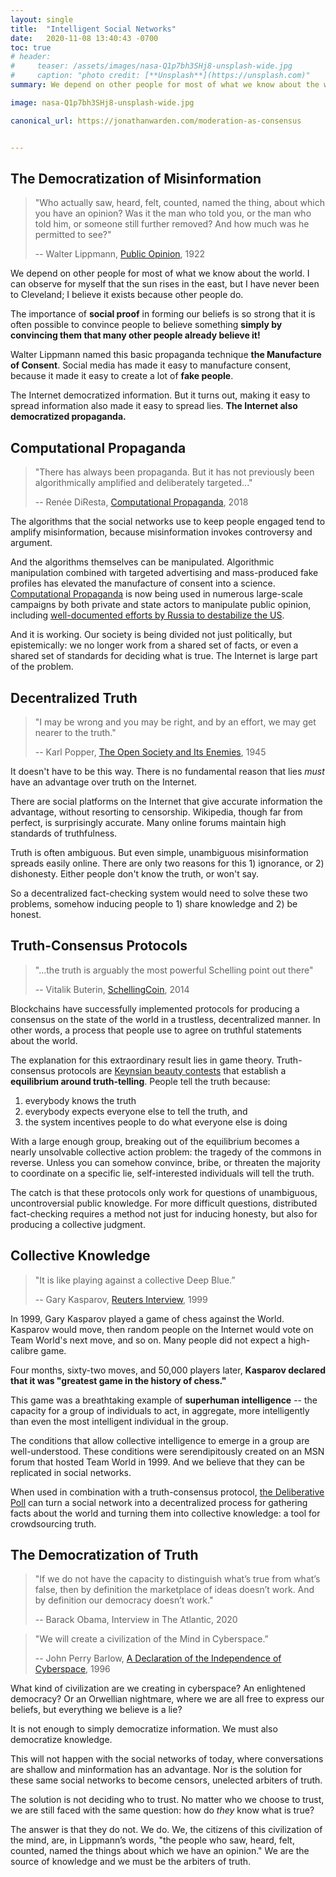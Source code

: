```yaml
---
layout: single
title:  "Intelligent Social Networks"
date:   2020-11-08 13:40:43 -0700
toc: true
# header:
#     teaser: /assets/images/nasa-Q1p7bh3SHj8-unsplash-wide.jpg
#     caption: "photo credit: [**Unsplash**](https://unsplash.com)"
summary: We depend on other people for most of what we know about the world. I can observe for myself that the sun rises in the east, but I have never been to Cleveland; I believe it exists because other people do. 

image: nasa-Q1p7bh3SHj8-unsplash-wide.jpg

canonical_url: https://jonathanwarden.com/moderation-as-consensus


---
```


## The Democratization of Misinformation

> "Who actually saw, heard, felt, counted, named the thing, about which you have an opinion? Was it the man who told you, or the man who told him, or someone still further removed? And how much was he permitted to see?"
> 
> -- Walter Lippmann, [Public Opinion](https://books.google.com/books?id=eLobn4WwbLUC&pg=PA45&dq=%22Who+actually+saw,+heard,+felt,+counted,+named+the+thing,+about+which+you+have+an+opinion?%22&hl=en&newbks=1&newbks_redir=0&sa=X&ved=2ahUKEwjLu56ApNHlAhVJ7J4KHeBLA-AQ6AEwAXoECAQQAg#v=onepage&q=%22Who%20actually%20saw%2C%20heard%2C%20felt%2C%20counted%2C%20named%20the%20thing%2C%20about%20which%20you%20have%20an%20opinion%3F%22&f=false), 1922


We depend on other people for most of what we know about the world. I can observe for myself that the sun rises in the east, but I have never been to Cleveland; I believe it exists because other people do. 

The importance of **social proof** in forming our beliefs is so strong that it is often possible to convince people to believe something **simply by convincing them that many other people already believe it!**

Walter Lippmann named this basic propaganda technique **the Manufacture of Consent**. Social media has made it easy to manufacture consent, because it made it easy to create a lot of **fake people**.


The Internet democratized information. But it turns out, making it easy to spread information also made it easy to spread lies. **The Internet also democratized propaganda.**


## Computational Propaganda

> "There has always been propaganda. But it has not previously been algorithmically amplified and deliberately targeted..."
> 
> -- Renée DiResta, [Computational Propaganda](https://yalereview.yale.edu/computational-propaganda), 2018


The algorithms that the social networks use to keep people engaged tend to amplify misinformation, because misinformation invokes controversy and argument.

And the algorithms themselves can be manipulated. Algorithmic manipulation combined with targeted advertising and mass-produced fake profiles has elevated the manufacture of consent into a science. [Computational Propaganda](https://yalereview.yale.edu/computational-propaganda) is now being used in numerous large-scale campaigns by both private and state actors to manipulate public opinion, including [well-documented efforts by Russia to destabilize the US](https://www.wired.com/story/russia-ira-propaganda-senate-report/).

And it is working. Our society is being divided not just politically, but epistemically: we no longer work from a shared set of facts, or even a shared set of standards for deciding what is true. The Internet is large part of the problem.


## Decentralized Truth


> "I may be wrong and you may be right, and by an effort, we may get nearer to the truth."
> 
> -- Karl Popper, [The Open Society and Its Enemies](http://quotesjournal.blogspot.com/2012/08/i-may-be-wrong-and-you-may-be-right-and.html), 1945


It doesn't have to be this way. There is no fundamental reason that lies *must* have an advantage over truth on the Internet.

There are social platforms on the Internet that give accurate information the advantage, without resorting to censorship. Wikipedia, though far from perfect, is surprisingly accurate. Many online forums maintain high standards of truthfulness.

Truth is often ambiguous. But even simple, unambiguous misinformation spreads easily online. There are only two reasons for this 1) ignorance, or 2) dishonesty. Either people don't know the truth, or won't say.

So a decentralized fact-checking system would need to solve these two problems, somehow inducing people to 1) share knowledge and 2) be honest.

## Truth-Consensus Protocols

> "...the truth is arguably the most powerful Schelling point out there"
> 
> -- Vitalik Buterin, [SchellingCoin](https://blog.ethereum.org/2014/03/28/schellingcoin-a-minimal-trust-universal-data-feed/), 2014

Blockchains have successfully implemented protocols for producing a consensus on the state of the world in a trustless, decentralized manner. In other words, a process that people use to agree on truthful statements about the world.

The explanation for this extraordinary result lies in game theory. Truth-consensus protocols are [Keynsian beauty contests](https://en.wikipedia.org/wiki/Keynesian_beauty_contest) that establish a **equilibrium around truth-telling**. People tell the truth because:

1. everybody knows the truth
2. everybody expects everyone else to tell the truth, and 
3. the system incentives people to do what everyone else is doing

With a large enough group, breaking out of the equilibrium becomes a nearly unsolvable collective action problem: the tragedy of the commons in reverse. Unless you can somehow convince, bribe, or threaten the majority to coordinate on a specific lie, self-interested individuals will tell the truth.

The catch is that these protocols only work for questions of unambiguous, uncontroversial public knowledge. For more difficult questions, distributed fact-checking requires a method not just for inducing honesty, but also for producing a collective judgment.

## Collective Knowledge

> "It is like playing against a collective Deep Blue.”
> 
> -- Gary Kasparov, [Reuters Interview](http://www.chesslab.com/0799/kasparov1.htm), 1999

In 1999, Gary Kasparov played a game of chess against the World. Kasparov would move, then random people on the Internet would vote on Team World's next move, and so on. Many people did not expect a high-calibre game.

Four months, sixty-two moves, and 50,000 players later, **Kasparov declared that it was "greatest game in the history of chess."**

This game was a breathtaking example of **superhuman intelligence** -- the capacity for a group of individuals to act, in aggregate, more intelligently than even the most intelligent individual in the group.

The conditions that allow collective intelligence to emerge in a group are well-understood. These conditions were serendipitously created on an MSN forum that hosted Team World in 1999. And we believe that they can be replicated in social networks.

When used in combination with a truth-consensus protocol, [the Deliberative Poll](/the-deliberative-poll) can turn a social network into a decentralized process for gathering facts about the world and turning them into collective knowledge: a tool for crowdsourcing truth. 

## The Democratization of Truth ##

> "If we do not have the capacity to distinguish what’s true from what’s false, then by definition the marketplace of ideas doesn’t work. And by definition our democracy doesn’t work."
> 
> -- Barack Obama, Interview in The Atlantic, 2020


> "We will create a civilization of the Mind in Cyberspace.”
> 
> -- John Perry Barlow, [A Declaration of the Independence of Cyberspace](https://www.eff.org/cyberspace-independence), 1996

What kind of civilization are we creating in cyberspace? An enlightened democracy? Or an Orwellian nightmare, where we are all free to express our beliefs, but everything we believe is a lie?

It is not enough to simply democratize information. We must also democratize knowledge.

This will not happen with the social networks of today, where conversations are shallow and minformation has an advantage. Nor is the solution for these same social networks to become censors, unelected arbiters of truth.

The solution is not deciding who to trust. No matter who we choose to trust, we are still faced with the same question: how do *they* know what is true?

The answer is that they do not. We do. We, the citizens of this civilization of the mind, are, in Lippmann’s words, "the people who saw, heard, felt, counted, named the things about which we have an opinion." We are the source of knowledge and we must be the arbiters of truth. 


